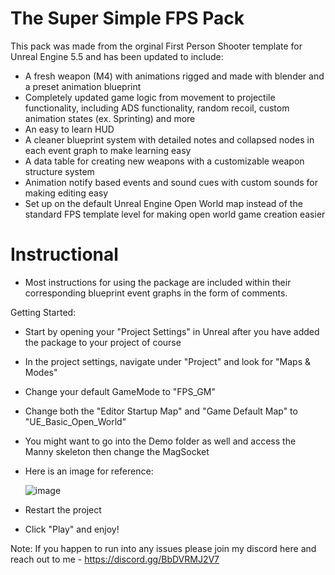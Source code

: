 # The Super Simple FPS Pack

This pack was made from the orginal First Person Shooter template for Unreal Engine 5.5 and has been updated to include:

* A fresh weapon (M4) with animations rigged and made with blender and a preset animation blueprint
* Completely updated game logic from movement to projectile functionality, including ADS functionality, random recoil, custom animation states (ex. Sprinting) and more
* An easy to learn HUD
* A cleaner blueprint system with detailed notes and collapsed nodes in each event graph to make learning easy
* A data table for creating new weapons with a customizable weapon structure system
* Animation notify based events and sound cues with custom sounds for making editing easy
* Set up on the default Unreal Engine Open World map instead of the standard FPS template level for making open world game creation easier

# Instructional

* Most instructions for using the package are included within their corresponding blueprint event graphs in the form of comments.

Getting Started:

* Start by opening your "Project Settings" in Unreal after you have added the package to your project of course
* In the project settings, navigate under "Project" and look for "Maps & Modes"
* Change your default GameMode to "FPS_GM"
* Change both the "Editor Startup Map" and "Game Default Map" to "UE_Basic_Open_World"
* You might want to go into the Demo folder as well and access the Manny skeleton then change the MagSocket
* Here is an image for reference:

  ![image](https://github.com/user-attachments/assets/325045b4-10bf-4337-8d8b-030b39b2a943)

* Restart the project
* Click "Play" and enjoy!

Note: If you happen to run into any issues please join my discord here and reach out to me - https://discord.gg/BbDVRMJ2V7

